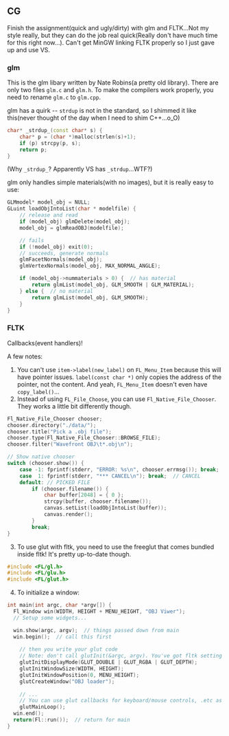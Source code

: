 ## CG

Finish the assignment(quick and ugly/dirty) with glm and FLTK...Not my style really, but they can do the job real quick(Really don't have much time for this right now...). Can't get MinGW linking FLTK properly so I just gave up and use VS.

### glm

This is the glm libary written by Nate Robins(a pretty old library). There are only two files `glm.c` and `glm.h`. To make the compilers work properly, you need to rename `glm.c` to `glm.cpp`.

glm has a quirk -- `strdup` is not in the standard, so I shimmed it like this(never thought of the day when I need to shim C++...o_O) 

```cpp
char* _strdup_(const char* s) {
    char* p = (char *)malloc(strlen(s)+1);
    if (p) strcpy(p, s);
    return p;
}
```

(Why `_strdup_`? Apparently VS has `_strdup`...WTF?)


glm only handles simple materials(with no images), but it is really easy to use:

```cpp
GLMmodel* model_obj = NULL;
GLuint loadObjIntoList(char * modelfile) {
    // release and read
    if (model_obj) glmDelete(model_obj);
    model_obj = glmReadOBJ(modelfile);

    // fails
    if (!model_obj) exit(0);
    // succeeds, generate normals
    glmFacetNormals(model_obj);
    glmVertexNormals(model_obj, MAX_NORMAL_ANGLE);

    if (model_obj->nummaterials > 0) {  // has material
        return glmList(model_obj, GLM_SMOOTH | GLM_MATERIAL);
    } else {  // no material
        return glmList(model_obj, GLM_SMOOTH);
    }
}
```

### FLTK

Callbacks(event handlers)!

A few notes:

1. You can't use `item->label(new_label)` on `FL_Menu_Item` because this will have pointer issues. `label(const char *)` only copies the address of the pointer, not the content. And yeah, `FL_Menu_Item` doesn't even have `copy_label()`...
2. Instead of using `FL_File_Choose`, you can use `Fl_Native_File_Chooser`. They works a little bit differently though.

  ```cpp
  Fl_Native_File_Chooser chooser;
  chooser.directory("./data/");
  chooser.title("Pick a .obj file");
  chooser.type(Fl_Native_File_Chooser::BROWSE_FILE);
  chooser.filter("Wavefront OBJ\t*.obj\n");

  // Show native chooser
  switch (chooser.show()) {
      case -1: fprintf(stderr, "ERROR: %s\n", chooser.errmsg()); break;  // ERROR
      case  1: fprintf(stderr, "*** CANCEL\n"); break;  // CANCEL
      default: // PICKED FILE
          if (chooser.filename()) {
              char buffer[2048] = { 0 };
              strcpy(buffer, chooser.filename());
              canvas.setList(loadObjIntoList(buffer));
              canvas.render();
          }
          break;
  }
  ```
3. To use glut with fltk, you need to use the freeglut that comes bundled inside fltk! It's pretty up-to-date though.

  ```cpp
  #include <FL/gl.h>
  #include <FL/glu.h>
  #include <FL/glut.h>
  ```
4. To initialize a window:

  ```cpp
  int main(int argc, char *argv[]) {
    Fl_Window win(WIDTH, HEIGHT + MENU_HEIGHT, "OBJ Viwer");
    // Setup some widgets...

    win.show(argc, argv);  // things passed down from main
    win.begin();  // call this first
      
      // then you write your glut code
      // Note: don't call glutInit(&argc, argv). You've got fltk setting up the window already
      glutInitDisplayMode(GLUT_DOUBLE | GLUT_RGBA | GLUT_DEPTH);
      glutInitWindowSize(WIDTH, HEIGHT);
      glutInitWindowPosition(0, MENU_HEIGHT);
      glutCreateWindow("OBJ loader");
      
      // ...
      // You can use glut callbacks for keyboard/mouse controls, .etc as usual.
      glutMainLoop();
    win.end();
    return(Fl::run());  // return for main
  }
  ```
